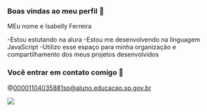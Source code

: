 ### Boas vindas ao meu perfil 💚

MEu nome e Isabelly Ferreira 

-Estou estutando na alura
-Estou me desenvolvendo na linguagem JavaScript
-Utilizo esse espaço para minha organização e compartilhamento dos meus projetos desenvolvidos

### Você entrar em contato comigo 📧

@00001104035881sp@aluno.educacao.sp.gov.br

![](https://media1.tenor.com/m/1SDTHgTkXP4AAAAd/vae.gif)
